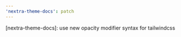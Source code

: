 ```yaml
---
'nextra-theme-docs': patch
---
```


[nextra-theme-docs]: use new opacity modifier syntax for tailwindcss
